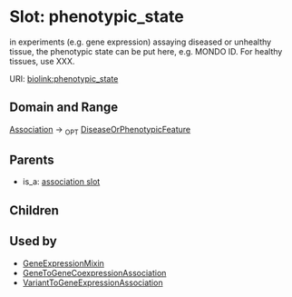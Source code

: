 
# Slot: phenotypic_state


in experiments (e.g. gene expression) assaying diseased or unhealthy tissue, the phenotypic state can be put here, e.g. MONDO ID. For healthy tissues, use XXX.

URI: [biolink:phenotypic_state](https://w3id.org/biolink/vocab/phenotypic_state)


## Domain and Range

[Association](Association.md) ->  <sub>OPT</sub> [DiseaseOrPhenotypicFeature](DiseaseOrPhenotypicFeature.md)

## Parents

 *  is_a: [association slot](association_slot.md)

## Children


## Used by

 * [GeneExpressionMixin](GeneExpressionMixin.md)
 * [GeneToGeneCoexpressionAssociation](GeneToGeneCoexpressionAssociation.md)
 * [VariantToGeneExpressionAssociation](VariantToGeneExpressionAssociation.md)
